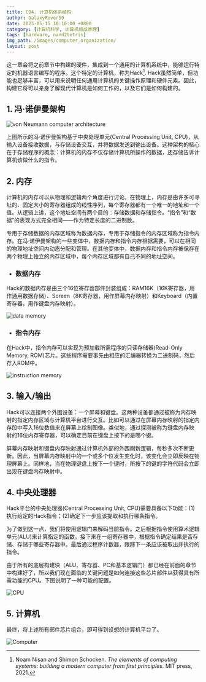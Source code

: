 ```yaml
---
title: CO4. 计算机体系结构
author: GalaxyRover59
date: 2023-05-15 10:10:00 +0800
category: [计算机科学, 计算机组成原理]
tags: [hardware, nand2tetris]
img_path: /images/computer_organization/
layout: post
---
```



这一章会将之前章节中构建的硬件，集成到一个通用的计算机系统中，能够运行特定的机器语言编写的程序。这个特定的计算机，称为Hack[^1]. Hack虽然简单，但功能也足够丰富，可以用来说明任何通用计算机的关键操作原理和硬件元素。因此，构建它将可以亲身了解现代计算机是如何工作的，以及它们是如何构建的。

[^1]:Noam Nisan and Shimon Schocken. *The elements of computing systems: building a modern computer from first principles.* MIT press, 2021.

## 1. 冯·诺伊曼架构

![von Neumann computer architecture](vonNeumannArchitecture.png "通用的冯·诺伊曼计算机架构")

上图所示的冯·诺伊曼架构基于中央处理单元(Central Processing Unit, CPU)，从输入设备接收数据，与存储设备交互，并将数据发送到输出设备。这种架构的核心在于存储程序的概念：计算机的内存不仅存储计算机所操作的数据，还存储告诉计算机该做什么的指令。

## 2. 内存

计算机的内存可以从物理和逻辑两个角度进行讨论。在物理上，内存是由许多可寻址的、固定大小的寄存器组成的线性序列，每个寄存器都有一个唯一的地址和一个值。从逻辑上讲，这个地址空间有两个目的：存储数据和存储指令。“指令”和“数据”的表现方式完全相同——作为特定长度的二进制数。

专用于存储数据的内存区域称为数据内存，专用于存储指令的内存区域称为指令内存。在冯·诺伊曼架构的一些变体中，数据内存和指令内存根据需要，可以在相同的物理地址空间内动态分配和管理。在其他变体中，数据内存和指令内存被保存在两个物理上独立的内存区域中，每个内存区域都有自己不同的地址空间。

- ### 数据内存

Hack的数据内存是由三个16位寄存器部件封装组成：RAM16K（16K寄存器，用作通用数据存储）、Screen（8K寄存器，用作屏幕内存映射）和Keyboard（内置寄存器，用作键盘内存映射）。

![data memory](DataMemory.png "数据内存")

- ### 指令内存

在Hack中，指令内存可以实现为预加载所需程序的只读存储器(Read-Only Memory, ROM)芯片。这些程序需要事先由相应的汇编器转换为二进制码，然后存入ROM中。

![instruction memory](InstructionMemory.png "指令内存")

## 3. 输入/输出

Hack可以连接两个外围设备：一个屏幕和键盘。这两种设备都通过被称为内存映射的指定内存区域与计算机平台进行交互。比如可以通过在屏幕内存映射的指定内存段中写入16位数值来在屏幕上绘制图像。类似地，通过探测被称为键盘内存映射的16位内存寄存器，可以确定目前在键盘上按下的是哪个键。

屏幕内存映射和键盘内存映射通过计算机外部的外围刷新逻辑，每秒多次不断更新。因此，当屏幕内存映射中的一个或多个位发生变化时，该变化会立即反映在物理屏幕上。同样地，当在物理键盘上按下一个键时，所按下的键的字符代码会立即出现在键盘内存映射中。

## 4. 中央处理器

Hack平台的中央处理器(Central Processing Unit, CPU)需要具备以下功能：(1)执行给定的Hack指令；(2)确定下一步应该提取和执行哪条指令。

为了做到这一点，我们将使用逻辑门来解码当前指令。之后根据指令使用算术逻辑单元(ALU)来计算指定的函数。接下来在一组寄存器中，根据指令确定结果是否存储、存储于哪些寄存器中。最后通过程序计数器，跟踪下一条应该被取出并执行的指令。

由于所有的底层构建块（ALU、寄存器、PC和基本逻辑门）都已经在前面的章节中构建好了，所以我们现在面临的关键问题是如何连接这些芯片部件以获得具有所需功能的CPU。下图说明了一种可能的配置。

![CPU](CPUCircuit.png "中央处理器")

## 5. 计算机

最终，将上述所有部件芯片组合，即可得到设想的计算机平台了。

![Computer](computer.png "计算机")